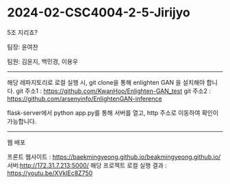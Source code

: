 # 2024-02-CSC4004-2-5-Jirijyo
5조 지리죠?


팀장: 윤여찬

팀원: 김윤지, 백민경, 이용우

----------

해당 레파지토리로 로컬 실행 시, git clone을 통해 enlighten GAN 을 설치해야 합니다.
git 주소1 : https://github.com/KwanHoo/Enlighten-GAN_test
git 주소2 : https://github.com/arsenyinfo/EnlightenGAN-inference

flask-server에서 python app.py를 통해 서버를 열고, http 주소로 이동하여 확인이 가능합니다.

----------

웹 배포

프론트 웹사이트 : https://baekmingyeong.github.io/beakmingyeong.github.io/
서버:http://172.31.7.213:5000/
해당 프로젝트 로컬 실행 결과 : https://youtu.be/XVklEc8Z750
